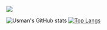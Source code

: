 
![](https://komarev.com/ghpvc/?username=usmanmahmood940&color=blue&base=1000&abbreviated=true)


![Usman's GitHub stats](https://github-readme-stats.vercel.app/api?username=usmanmahmood940&show_icons=true&theme=radical)  [![Top Langs](https://github-readme-stats.vercel.app/api/top-langs/?username=usmanmahmood940&layout=donut)](https://github.com/usmanmahmood940/usmanmahmood940)


<!--
**usmanmahmood940/usmanmahmood940** is a ✨ _special_ ✨ repository because its `README.md` (this file) appears on your GitHub profile.

Here are some ideas to get you started:

- 🔭 I’m currently working on ...
- 🌱 I’m currently learning ...
- 👯 I’m looking to collaborate on ...
- 🤔 I’m looking for help with ...
- 💬 Ask me about ...
- 📫 How to reach me: ...
- 😄 Pronouns: ...
- ⚡ Fun fact: ...
-->
